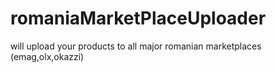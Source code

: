 # romaniaMarketPlaceUploader
will upload your products to all major romanian marketplaces (emag,olx,okazzi)
